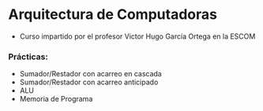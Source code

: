 # Arquitectura de Computadoras

- Curso impartido por el profesor Victor Hugo García Ortega en la ESCOM

### Prácticas:
- Sumador/Restador con acarreo en cascada
- Sumador/Restador con acarreo anticipado
- ALU
- Memoria de Programa
